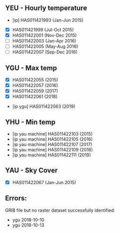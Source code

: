 
## YEU - Hourly temperature

- [ip] HAS011421993 (Jan-Jun 2015)
- [x] HAS011421999 (Jul-Oct 2015)
- [x] HAS011422001 (Nov-Dec 2015)
- [ ] HAS011422003 (Jan-Apr 2016)
- [ ] HAS011422005 (May-Aug 2016)
- [ ] HAS011422007 (Sep-Dec 2016)

## YGU - Max temp

- [x] HAS011422055 (2015)
- [x] HAS011422057 (2016)
- [x] HAS011422059 (2017)
- [x] HAS011422061 (2018)
- [ip ygu] HAS011422063 (2019)

## YHU - Min temp

 - [ip yau machine] HAS011422103 (2015)
 - [ip yau machine] HAS011422105 (2016)
 - [ip yau machine] HAS011422107 (2017)
 - [ip yau machine] HAS011422109 (2018)
 - [ip yau machine] HAS011422111 (2019)

## YAU - Sky Cover

- [x] HAS011422067 (Jan-Jun 2015)


## Errors:

GRIB file but no raster dataset successfully identified:
- ygu 2018-10-10
- ygu 2018-10-13
